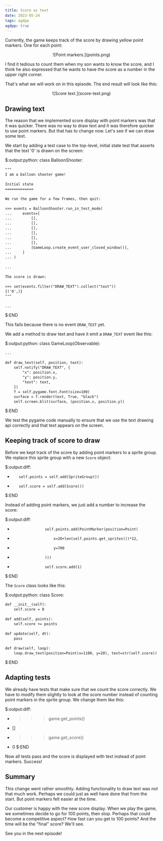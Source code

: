 ```yaml
---
title: Score as text
date: 2023-05-24
tags: agdpp
agdpp: true
---
```


Currently, the game keeps track of the score by drawing yellow point markers.
One for each point:

<p>
<center>
![Point markers.](points.png)
</center>
</p>

I find it tedious to count them when my son wants to know the score, and I
think he also expressed that he wants to have the score as a number in the
upper right corner.

That's what we will work on in this episode. The end result will look like
this:

<p>
<center>
![Score text.](score-text.png)
</center>
</p>

## Drawing text

The reason that we implemented score display with point markers was that it was
quicker. There was no way to draw text and it was therefore quicker to use
point markers. But that has to change now. Let's see if we can draw some text.

We start by adding a test case to the top-level, initial state test that
asserts that the text '0' is drawn on the screen:

$:output:python:
class BalloonShooter:

    """
    I am a balloon shooter game!

    Initial state
    =============

    We run the game for a few frames, then quit:

    >>> events = BalloonShooter.run_in_test_mode(
    ...     events=[
    ...         [],
    ...         [],
    ...         [],
    ...         [],
    ...         [],
    ...         [],
    ...         [GameLoop.create_event_user_closed_window()],
    ...     ]
    ... )

    ...

    The score is drawn:

    >>> set(events.filter("DRAW_TEXT").collect("text"))
    {('0',)}
    """

    ...
$:END

This fails because there is no event `DRAW_TEXT` yet.

We add a method to draw text and have it emit a `DRAW_TEXT` event like this:

$:output:python:
class GameLoop(Observable):

    ...

    def draw_text(self, position, text):
        self.notify("DRAW_TEXT", {
            "x": position.x,
            "y": position.y,
            "text": text,
        })
        f = self.pygame.font.Font(size=100)
        surface = f.render(text, True, "black")
        self.screen.blit(surface, (position.x, position.y))
$:END

We test the pygame code manually to ensure that we use the text drawing api
correctly and that text appears on the screen.

## Keeping track of score to draw

Before we kept track of the score by adding point markers to a sprite group. We
replace this sprite group with a new `Score` object:

$:output:diff:
-        self.points = self.add(SpriteGroup())
+        self.score = self.add(Score())
$:END

Instead of adding point markers, we just add a number to increase the score:

$:output:diff:
-                    self.points.add(PointMarker(position=Point(
-                        x=20+len(self.points.get_sprites())*12,
-                        y=700
-                    )))
+                    self.score.add(1)
$:END

The `Score` class looks like this:

$:output:python:
class Score:

    def __init__(self):
        self.score = 0

    def add(self, points):
        self.score += points

    def update(self, dt):
        pass

    def draw(self, loop):
        loop.draw_text(position=Point(x=1100, y=20), text=str(self.score))
$:END

## Adapting tests

We already have tests that make sure that we count the score correctly. We have
to modify them slightly to look at the score number instead of counting point
markers in the sprite group. We change them like this:

$:output:diff:
-    >>> game.get_points()
-    []
+    >>> game.get_score()
+    0
$:END

Now all tests pass and the score is displayed with text instead of point
markers. Success!

## Summary

This change went rather smoothly. Adding functionality to draw text was not
that much work. Perhaps we could just as well have done that from the start.
But point markers felt easier at the time.

Our customer is happy with the new score display. When we play the game, we
sometimes decide to go for 100 points, then stop. Perhaps that could become a
competitive aspect? How fast can you get to 100 points? And the time will be
the "final" score? We'll see.

See you in the next episode!
